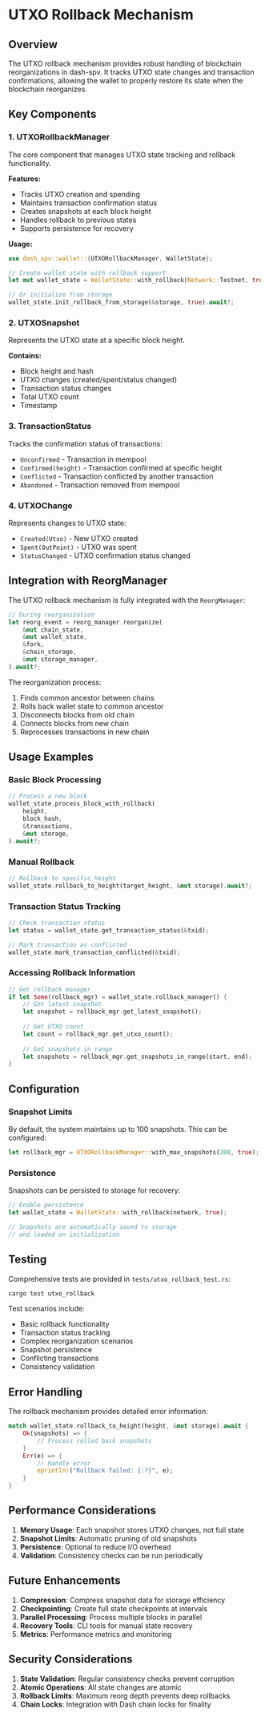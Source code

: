 # UTXO Rollback Mechanism

## Overview

The UTXO rollback mechanism provides robust handling of blockchain reorganizations in dash-spv. It tracks UTXO state changes and transaction confirmations, allowing the wallet to properly restore its state when the blockchain reorganizes.

## Key Components

### 1. UTXORollbackManager

The core component that manages UTXO state tracking and rollback functionality.

**Features:**
- Tracks UTXO creation and spending
- Maintains transaction confirmation status
- Creates snapshots at each block height
- Handles rollback to previous states
- Supports persistence for recovery

**Usage:**
```rust
use dash_spv::wallet::{UTXORollbackManager, WalletState};

// Create wallet state with rollback support
let mut wallet_state = WalletState::with_rollback(Network::Testnet, true);

// Or initialize from storage
wallet_state.init_rollback_from_storage(&storage, true).await?;
```

### 2. UTXOSnapshot

Represents the UTXO state at a specific block height.

**Contains:**
- Block height and hash
- UTXO changes (created/spent/status changed)
- Transaction status changes
- Total UTXO count
- Timestamp

### 3. TransactionStatus

Tracks the confirmation status of transactions:
- `Unconfirmed` - Transaction in mempool
- `Confirmed(height)` - Transaction confirmed at specific height
- `Conflicted` - Transaction conflicted by another transaction
- `Abandoned` - Transaction removed from mempool

### 4. UTXOChange

Represents changes to UTXO state:
- `Created(Utxo)` - New UTXO created
- `Spent(OutPoint)` - UTXO was spent
- `StatusChanged` - UTXO confirmation status changed

## Integration with ReorgManager

The UTXO rollback mechanism is fully integrated with the `ReorgManager`:

```rust
// During reorganization
let reorg_event = reorg_manager.reorganize(
    &mut chain_state,
    &mut wallet_state,
    &fork,
    &chain_storage,
    &mut storage_manager,
).await?;
```

The reorganization process:
1. Finds common ancestor between chains
2. Rolls back wallet state to common ancestor
3. Disconnects blocks from old chain
4. Connects blocks from new chain
5. Reprocesses transactions in new chain

## Usage Examples

### Basic Block Processing

```rust
// Process a new block
wallet_state.process_block_with_rollback(
    height,
    block_hash,
    &transactions,
    &mut storage,
).await?;
```

### Manual Rollback

```rust
// Rollback to specific height
wallet_state.rollback_to_height(target_height, &mut storage).await?;
```

### Transaction Status Tracking

```rust
// Check transaction status
let status = wallet_state.get_transaction_status(&txid);

// Mark transaction as conflicted
wallet_state.mark_transaction_conflicted(&txid);
```

### Accessing Rollback Information

```rust
// Get rollback manager
if let Some(rollback_mgr) = wallet_state.rollback_manager() {
    // Get latest snapshot
    let snapshot = rollback_mgr.get_latest_snapshot();
    
    // Get UTXO count
    let count = rollback_mgr.get_utxo_count();
    
    // Get snapshots in range
    let snapshots = rollback_mgr.get_snapshots_in_range(start, end);
}
```

## Configuration

### Snapshot Limits

By default, the system maintains up to 100 snapshots. This can be configured:

```rust
let rollback_mgr = UTXORollbackManager::with_max_snapshots(200, true);
```

### Persistence

Snapshots can be persisted to storage for recovery:

```rust
// Enable persistence
let wallet_state = WalletState::with_rollback(network, true);

// Snapshots are automatically saved to storage
// and loaded on initialization
```

## Testing

Comprehensive tests are provided in `tests/utxo_rollback_test.rs`:

```bash
cargo test utxo_rollback
```

Test scenarios include:
- Basic rollback functionality
- Transaction status tracking
- Complex reorganization scenarios
- Snapshot persistence
- Conflicting transactions
- Consistency validation

## Error Handling

The rollback mechanism provides detailed error information:

```rust
match wallet_state.rollback_to_height(height, &mut storage).await {
    Ok(snapshots) => {
        // Process rolled back snapshots
    }
    Err(e) => {
        // Handle error
        eprintln!("Rollback failed: {:?}", e);
    }
}
```

## Performance Considerations

1. **Memory Usage**: Each snapshot stores UTXO changes, not full state
2. **Snapshot Limits**: Automatic pruning of old snapshots
3. **Persistence**: Optional to reduce I/O overhead
4. **Validation**: Consistency checks can be run periodically

## Future Enhancements

1. **Compression**: Compress snapshot data for storage efficiency
2. **Checkpointing**: Create full state checkpoints at intervals
3. **Parallel Processing**: Process multiple blocks in parallel
4. **Recovery Tools**: CLI tools for manual state recovery
5. **Metrics**: Performance metrics and monitoring

## Security Considerations

1. **State Validation**: Regular consistency checks prevent corruption
2. **Atomic Operations**: All state changes are atomic
3. **Rollback Limits**: Maximum reorg depth prevents deep rollbacks
4. **Chain Locks**: Integration with Dash chain locks for finality